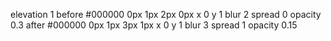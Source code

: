 elevation 1
before #000000 0px 1px 2px 0px   x 0 y 1 blur 2 spread 0 opacity 0.3
after  #000000 0px 1px 3px 1px   x 0 y 1 blur 3 spread 1 opacity 0.15